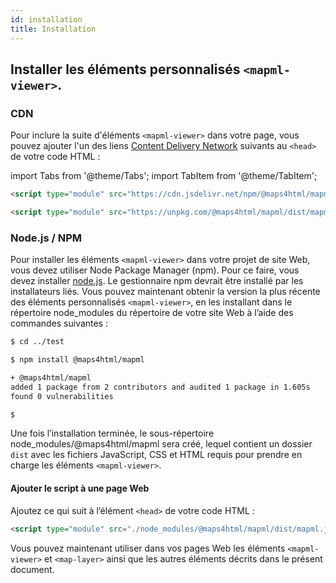 ```yaml
---
id: installation
title: Installation
---
```


## Installer les éléments personnalisés `<mapml-viewer>`.

### CDN

Pour inclure la suite d'éléments `<mapml-viewer>` dans votre page, vous pouvez ajouter l'un des liens [Content Delivery Network](https://fr.wikipedia.org/wiki/R%C3%A9seau_de_diffusion_de_contenu) suivants au `<head>` de votre code HTML :

import Tabs from '@theme/Tabs';
import TabItem from '@theme/TabItem';

<Tabs>
<TabItem value="jsDelivr" label="jsDelivr">

```html
<script type="module" src="https://cdn.jsdelivr.net/npm/@maps4html/mapml@latest/dist/mapml.js"></script>
```

</TabItem>
<TabItem value="unpkg" label="unpkg">

```html
<script type="module" src="https://unpkg.com/@maps4html/mapml/dist/mapml.js"></script>
```

</TabItem>
</Tabs>

### Node.js / NPM

Pour installer les éléments `<mapml-viewer>` dans votre projet de site Web, vous devez utiliser Node Package Manager (npm). Pour ce faire, vous devez installer [node.js](https://nodejs.org/en/download/). Le gestionnaire npm devrait être installé par les installateurs liés. Vous pouvez maintenant obtenir la version la plus récente des éléments personnalisés `<mapml-viewer>`, en les installant dans le répertoire node_modules du répertoire de votre site Web à l’aide des commandes suivantes :

```bash
$ cd ../test

$ npm install @maps4html/mapml

+ @maps4html/mapml
added 1 package from 2 contributors and audited 1 package in 1.605s
found 0 vulnerabilities

$
```

Une fois l’installation terminée, le sous-répertoire node_modules/@maps4html/mapml sera créé, lequel contient un dossier `dist` avec les fichiers JavaScript, CSS et HTML requis pour prendre en charge les éléments `<mapml-viewer>`.

#### Ajouter le script à une page Web 

Ajoutez ce qui suit à l’élément `<head>` de votre code HTML :

```html
<script type="module" src="./node_modules/@maps4html/mapml/dist/mapml.js"></script>
```

Vous pouvez maintenant utiliser dans vos pages Web les éléments `<mapml-viewer>` et `<map-layer>` ainsi que les autres éléments décrits dans le présent document.

